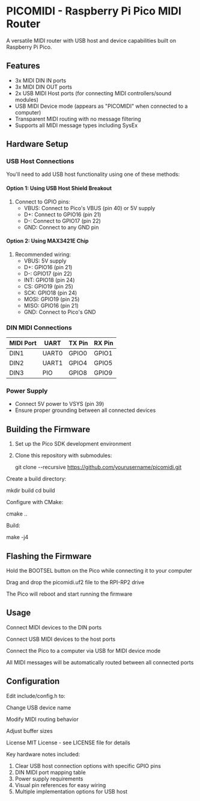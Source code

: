 # PICOMIDI - Raspberry Pi Pico MIDI Router

A versatile MIDI router with USB host and device capabilities built on Raspberry Pi Pico.

## Features

- 3x MIDI DIN IN ports
- 3x MIDI DIN OUT ports
- 2x USB MIDI Host ports (for connecting MIDI controllers/sound modules)
- USB MIDI Device mode (appears as "PICOMIDI" when connected to a computer)
- Transparent MIDI routing with no message filtering
- Supports all MIDI message types including SysEx

## Hardware Setup

### USB Host Connections

You'll need to add USB host functionality using one of these methods:

#### Option 1: Using USB Host Shield Breakout
1. Connect to GPIO pins:
   - VBUS: Connect to Pico's VBUS (pin 40) or 5V supply
   - D+: Connect to GPIO16 (pin 21)
   - D-: Connect to GPIO17 (pin 22)
   - GND: Connect to any GND pin

#### Option 2: Using MAX3421E Chip
1. Recommended wiring:
   - VBUS: 5V supply
   - D+: GPIO16 (pin 21)
   - D-: GPIO17 (pin 22)
   - INT: GPIO18 (pin 24)
   - CS: GPIO19 (pin 25)
   - SCK: GPIO18 (pin 24)
   - MOSI: GPIO19 (pin 25)
   - MISO: GPIO16 (pin 21)
   - GND: Connect to Pico's GND

### DIN MIDI Connections

| MIDI Port | UART | TX Pin | RX Pin |
|-----------|------|--------|--------|
| DIN1      | UART0| GPIO0  | GPIO1  |
| DIN2      | UART1| GPIO4  | GPIO5  |
| DIN3      | PIO  | GPIO8  | GPIO9  |

### Power Supply
- Connect 5V power to VSYS (pin 39)
- Ensure proper grounding between all connected devices

## Building the Firmware

1. Set up the Pico SDK development environment
2. Clone this repository with submodules:
  
   git clone --recursive https://github.com/yourusername/picomidi.git

Create a build directory:

  mkdir build
  cd build
  
Configure with CMake:

  cmake ..

Build:

  make -j4

## Flashing the Firmware

Hold the BOOTSEL button on the Pico while connecting it to your computer

Drag and drop the picomidi.uf2 file to the RPI-RP2 drive

The Pico will reboot and start running the firmware

## Usage

Connect MIDI devices to the DIN ports

Connect USB MIDI devices to the host ports

Connect the Pico to a computer via USB for MIDI device mode

All MIDI messages will be automatically routed between all connected ports

## Configuration

Edit include/config.h to:

Change USB device name

Modify MIDI routing behavior

Adjust buffer sizes

License
MIT License - see LICENSE file for details


Key hardware notes included:
1. Clear USB host connection options with specific GPIO pins
2. DIN MIDI port mapping table
3. Power supply requirements
4. Visual pin references for easy wiring
5. Multiple implementation options for USB host

